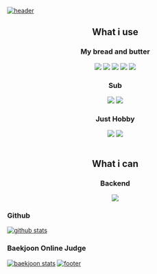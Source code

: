 [![header](https://capsule-render.vercel.app/api?type=waving&color=timeGradient&text=HK.%20Lee&height=300)](https://hklee.me)
<h2 align="center">What i use</h3>
<div align="center">
  <h3 align="center">My bread and butter</h4>
  <a href="https://developer.mozilla.org/ko/docs/Web/JavaScript" style="text-decoration: none"><img src="https://img.shields.io/badge/Javascript-important?style=for-the-badge&logo=Javascript&logoColor=white"/></a>
  <a href="https://www.typescriptlang.org/" style="text-decoration: none"><img src="https://img.shields.io/badge/Typescript-3178C6?style=for-the-badge&logo=TypeScript&logoColor=white"/></a>
  <a href="https://www.w3schools.com/html/default.asp" style="text-decoration: none"><img src="https://img.shields.io/badge/HTML5-yellow?style=for-the-badge&logo=HTML5&logoColor=white"/></a>
  <a href="https://www.python.org/" style="text-decoration: none"><img src="https://img.shields.io/badge/Python-3776AB?&style=for-the-badge&logo=Python&logoColor=white"/></a>
  <a href="https://www.java.com/" style="text-decoration: none"><img src="https://img.shields.io/badge/Java-007396?&style=for-the-badge&logo=Java&logoColor=white"/></a>
  
  <h3 align="center">Sub</h4>
  <a href="https://kotlinlang.org/" style="text-decoration: none"><img src="https://img.shields.io/badge/Kotlin-0095D5?&style=for-the-badge&logo=Kotlin&logoColor=white"/></a>
  <a href="https://dart.dev/" style="text-decoration: none"><img src="https://img.shields.io/badge/Dart-0175C2?&style=for-the-badge&logo=Dart&logoColor=white"/></a>
  
  <h3 align="center">Just Hobby</h4>
  <a href="https://en.cppreference.com/w/c" style="text-decoration: none"><img src="https://img.shields.io/badge/C-A8B9CC?&style=for-the-badge&logo=C&logoColor=white"/></a>
  <a href="https://en.cppreference.com/w/cpp" style="text-decoration: none"><img src="https://img.shields.io/badge/C%23-239120?&style=for-the-badge&logo=C%20Sharp&logoColor=white"/></a>
</div>
<br/>
<h2 align="center">What i can</h3>
<div align="center">
  <h3 align="center">Backend</h4>
  <a href="https://nodejs.org/" style="text-decoration: none"><img src="https://img.shields.io/badge/Node.js-5455FE?style=for-the-badge&logo=Node.js&logoColor=white"/></a>
</div>

### Github
[![github stats](https://github-readme-stats.vercel.app/api?username=LeeHyKu&show_icons=true&theme=radical&count_private=true)](https://hklee.me)
### Baekjoon Online Judge
[![baekjoon stats](http://mazassumnida.wtf/api/v2/generate_badge?boj=hklee416)](https://solved.ac/profile/hklee416)
[![footer](https://capsule-render.vercel.app/api?type=waving&color=timeGradient&section=footer)](https://hklee.me)
